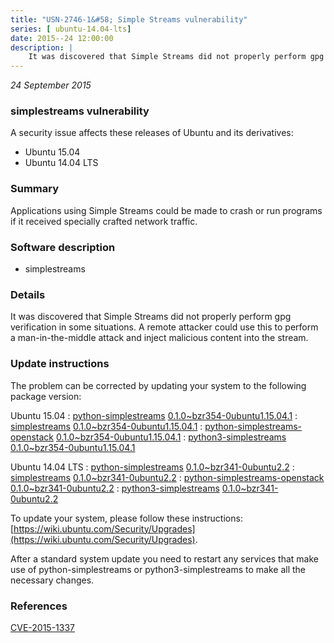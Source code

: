 ```yaml
---
title: "USN-2746-1&#58; Simple Streams vulnerability"
series: [ ubuntu-14.04-lts]
date: 2015--24 12:00:00
description: |
    It was discovered that Simple Streams did not properly perform gpg verification in some situations. A remote attacker could use this to perform a man-in-the-middle attack and inject malicious content into the stream. 
--- 
```

 
 

*24 September 2015*

### simplestreams vulnerability

A security issue affects these releases of Ubuntu and its derivatives:

* Ubuntu 15.04
* Ubuntu 14.04 LTS

### Summary

Applications using Simple Streams could be made to crash or run programs if it received specially crafted network traffic.

### Software description

* simplestreams 

### Details

It was discovered that Simple Streams did not properly perform gpg verification in some situations. A remote attacker could use this to perform a man-in-the-middle attack and inject malicious content into the stream. 

### Update instructions

The problem can be corrected by updating your system to the following package version:

Ubuntu 15.04
 : [python-simplestreams](https://launchpad.net/ubuntu/+source/simplestreams) <span> [0.1.0~bzr354-0ubuntu1.15.04.1](https://launchpad.net/ubuntu/+source/simplestreams/0.1.0~bzr354-0ubuntu1.15.04.1) </span> 
 : [simplestreams](https://launchpad.net/ubuntu/+source/simplestreams) <span> [0.1.0~bzr354-0ubuntu1.15.04.1](https://launchpad.net/ubuntu/+source/simplestreams/0.1.0~bzr354-0ubuntu1.15.04.1) </span> 
 : [python-simplestreams-openstack](https://launchpad.net/ubuntu/+source/simplestreams) <span> [0.1.0~bzr354-0ubuntu1.15.04.1](https://launchpad.net/ubuntu/+source/simplestreams/0.1.0~bzr354-0ubuntu1.15.04.1) </span> 
 : [python3-simplestreams](https://launchpad.net/ubuntu/+source/simplestreams) <span> [0.1.0~bzr354-0ubuntu1.15.04.1](https://launchpad.net/ubuntu/+source/simplestreams/0.1.0~bzr354-0ubuntu1.15.04.1) </span> 

Ubuntu 14.04 LTS
 : [python-simplestreams](https://launchpad.net/ubuntu/+source/simplestreams) <span> [0.1.0~bzr341-0ubuntu2.2](https://launchpad.net/ubuntu/+source/simplestreams/0.1.0~bzr341-0ubuntu2.2) </span> 
 : [simplestreams](https://launchpad.net/ubuntu/+source/simplestreams) <span> [0.1.0~bzr341-0ubuntu2.2](https://launchpad.net/ubuntu/+source/simplestreams/0.1.0~bzr341-0ubuntu2.2) </span> 
 : [python-simplestreams-openstack](https://launchpad.net/ubuntu/+source/simplestreams) <span> [0.1.0~bzr341-0ubuntu2.2](https://launchpad.net/ubuntu/+source/simplestreams/0.1.0~bzr341-0ubuntu2.2) </span> 
 : [python3-simplestreams](https://launchpad.net/ubuntu/+source/simplestreams) <span> [0.1.0~bzr341-0ubuntu2.2](https://launchpad.net/ubuntu/+source/simplestreams/0.1.0~bzr341-0ubuntu2.2) </span> 

To update your system, please follow these instructions: [https://wiki.ubuntu.com/Security/Upgrades](https://wiki.ubuntu.com/Security/Upgrades).

After a standard system update you need to restart any services that make use of python-simplestreams or python3-simplestreams to make all the necessary changes. 

### References

 
 [CVE-2015-1337](http://people.ubuntu.com/~ubuntu-security/cve/CVE-2015-1337)
 

